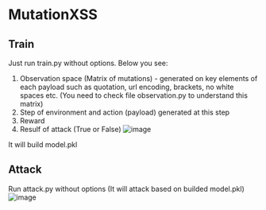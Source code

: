 # MutationXSS
## Train
Just run train.py without options.
Below you see:
1. Observation space (Matrix of mutations) - generated on key elements of each payload such as quotation, url encoding, brackets, no white spaces etc.
(You need to check file observation.py to understand this matrix)
2. Step of environment and action (payload) generated at this step
3. Reward
4. Resulf of attack (True or False)
![image](https://user-images.githubusercontent.com/78353932/190605412-906bd87e-f8d8-4b2b-8ef7-046a66b9cba2.png)

It will build model.pkl
## Attack
Run attack.py without options (It will attack based on builded model.pkl)
![image](https://user-images.githubusercontent.com/78353932/190604034-13e2c310-b19b-4d6c-ac83-dd9323919bba.png)
